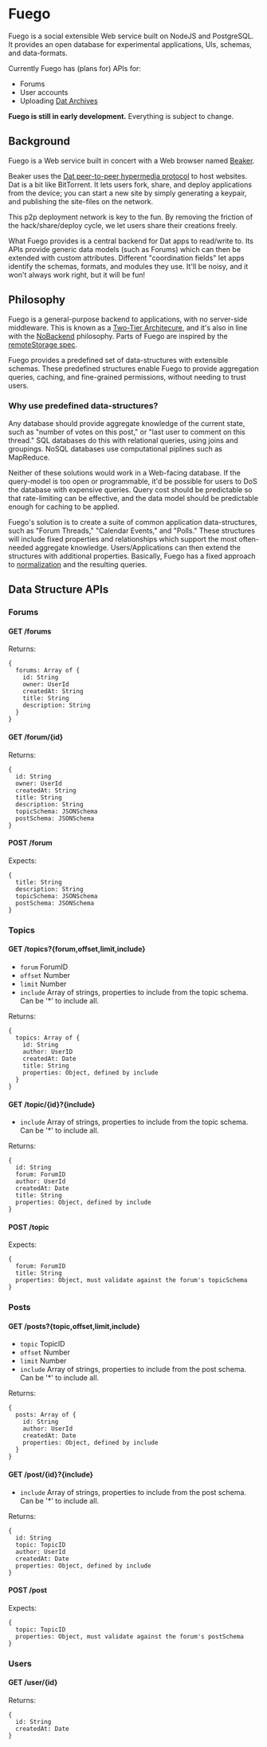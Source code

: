 # Fuego

Fuego is a social extensible Web service built on NodeJS and PostgreSQL.
It provides an open database for experimental applications, UIs, schemas, and data-formats.

Currently Fuego has (plans for) APIs for:

 - Forums
 - User accounts
 - Uploading [Dat Archives](http://dat-data.com)

**Fuego is still in early development.**
Everything is subject to change.

## Background

Fuego is a Web service built in concert with a Web browser named [Beaker](https://beakerbrowser.com).

Beaker uses the [Dat peer-to-peer hypermedia protocol](http://dat-data.com) to host websites.
Dat is a bit like BitTorrent.
It lets users fork, share, and deploy applications from the device; you can start a new site by simply generating a keypair, and publishing the site-files on the network.

This p2p deployment network is key to the fun.
By removing the friction of the hack/share/deploy cycle, we let users share their creations freely.

What Fuego provides is a central backend for Dat apps to read/write to.
Its APIs provide generic data models (such as Forums) which can then be extended with custom attributes.
Different "coordination fields" let apps identify the schemas, formats, and modules they use.
It'll be noisy, and it won't always work right, but it will be fun!

## Philosophy

Fuego is a general-purpose backend to applications, with no server-side middleware.
This is known as a [Two-Tier Architecure](https://www.techopedia.com/definition/467/two-tier-architecture), and it's also in line with the [NoBackend](http://nobackend.org/) philosophy.
Parts of Fuego are inspired by the [remoteStorage spec](https://tools.ietf.org/html/draft-dejong-remotestorage-07).

Fuego provides a predefined set of data-structures with extensible schemas.
These predefined structures enable Fuego to provide aggregation queries, caching, and fine-grained permissions, without needing to trust users.

### Why use predefined data-structures?

Any database should provide aggregate knowledge of the current state, such as "number of votes on this post," or "last user to comment on this thread."
SQL databases do this with relational queries, using joins and groupings.
NoSQL databases use computational piplines such as MapReduce.

Neither of these solutions would work in a Web-facing database.
If the query-model is too open or programmable, it'd be possible for users to DoS the database with expensive queries.
Query cost should be predictable so that rate-limiting can be effective, and the data model should be predictable enough for caching to be applied.

Fuego's solution is to create a suite of common application data-structures, such as "Forum Threads," "Calendar Events," and "Polls."
These structures will include fixed properties and relationships which support the most often-needed aggregate knowledge.
Users/Applications can then extend the structures with additional properties.
Basically, Fuego has a fixed approach to [normalization](https://en.wikipedia.org/wiki/Database_normalization) and the resulting queries.

## Data Structure APIs

### Forums

#### GET /forums

Returns:

```
{
  forums: Array of {
    id: String
    owner: UserId
    createdAt: String
    title: String
    description: String
  }
}
```

#### GET /forum/{id}

Returns:

```
{
  id: String
  owner: UserId
  createdAt: String
  title: String
  description: String
  topicSchema: JSONSchema
  postSchema: JSONSchema
}
```

#### POST /forum

Expects:

```
{
  title: String
  description: String
  topicSchema: JSONSchema
  postSchema: JSONSchema
}
```

### Topics

#### GET /topics?{forum,offset,limit,include}

- `forum` ForumID
- `offset` Number
- `limit` Number
- `include` Array of strings, properties to include from the topic schema. Can be '*' to include all.

Returns:

```
{
  topics: Array of {
    id: String
    author: UserID
    createdAt: Date
    title: String
    properties: Object, defined by include
  }
}
```

#### GET /topic/{id}?{include}

- `include` Array of strings, properties to include from the topic schema. Can be '*' to include all.

Returns:

```
{
  id: String
  forum: ForumID
  author: UserId
  createdAt: Date
  title: String
  properties: Object, defined by include
}
```

#### POST /topic

Expects:

```
{
  forum: ForumID
  title: String
  properties: Object, must validate against the forum's topicSchema
}
```

### Posts

#### GET /posts?{topic,offset,limit,include}

- `topic` TopicID
- `offset` Number
- `limit` Number
- `include` Array of strings, properties to include from the post schema. Can be '*' to include all.

Returns:

```
{
  posts: Array of {
    id: String
    author: UserId
    createdAt: Date
    properties: Object, defined by include
  }
}
```

#### GET /post/{id}?{include}

- `include` Array of strings, properties to include from the post schema. Can be '*' to include all.

Returns:

```
{
  id: String
  topic: TopicID
  author: UserId
  createdAt: Date
  properties: Object, defined by include
}
```

#### POST /post

Expects:

```
{
  topic: TopicID
  properties: Object, must validate against the forum's postSchema
}
```

### Users

#### GET /user/{id}

Returns:

```
{
  id: String
  createdAt: Date
}
```